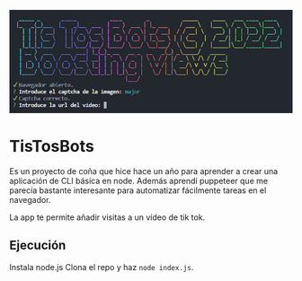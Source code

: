 ![Sample image](./img/img.png)
# TisTosBots

Es un proyecto de coña que hice hace un año para aprender a crear una aplicación de CLI básica en node.
Además aprendí puppeteer que me parecía bastante interesante para automatizar fácilmente tareas en el navegador.

La app te permite añadir visitas a un vídeo de tik tok.

## Ejecución

Instala node.js
Clona el repo y haz ```node index.js```.